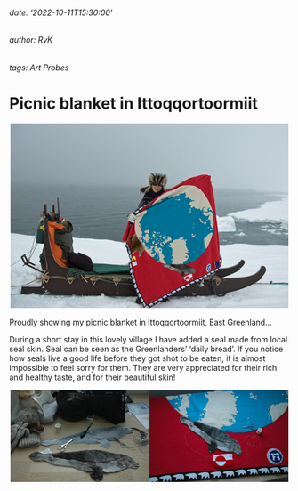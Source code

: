###### date: '2022-10-11T15:30:00'
###### author: RvK
###### tags: Art Probes

# Picnic blanket in Ittoqqortoormiit

<div align="center">
  <img src="assets/images/PicnicBlanket01.jpg"/>
</div>

Proudly showing my picnic blanket in Ittoqqortoormiit, East Greenland…

During a short stay in this lovely village I have added a seal made from local seal skin. Seal can be seen as the Greenlanders’ ‘daily bread’. If you notice how seals live a good life before they got shot to be eaten, it is almost impossible to feel sorry for them. They are very appreciated for their rich and healthy taste, and for their beautiful skin!

<div align="center">
  <img src="assets/images/PicnicBlanket02.jpg"/>
</div>

<br>
<br>
<br>
